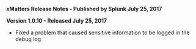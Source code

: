 **xMatters Release Notes - Published by Splunk July 25, 2017**


**Version 1.0.10 - Released July 25, 2017**

* Fixed a problem that caused sensitive information to be logged in the debug log

